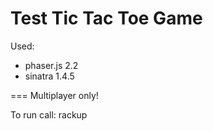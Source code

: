 # Test Tic Tac Toe Game

Used:
- phaser.js 2.2
- sinatra 1.4.5

=== Multiplayer only!

To run call: rackup
